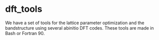 # dft_tools

We have a set of tools for the lattice parameter optimization and the bandstructure using several abinitio DFT codes. These tools are made in Bash or Fortran 90. 
